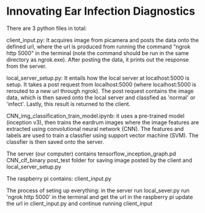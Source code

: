 # Innovating Ear Infection Diagnostics

There are 3 python files in total:

client_input.py: It acquires image from picamera and posts the data onto the defined url, where the url is produced from running the command "ngrok http 5000" in the terminal (note the command should be run in the same directory as ngrok.exe). After posting the data, it prints out the response from the server. 

local_server_setup.py: It entails how the local server at localhost:5000 is setup. It takes a post request from localhost:5000 (where localhost:5000 is rerouted to a new url through ngrok). The post request contains the image data, which is then saved onto the local server and classfied as 'normal' or 'infect'. Lastly, this result is returned to the client.

CNN_img_classification_train_model.ipynb: it uses a pre-trained model (inception v3), then trains the eardrum images where the image features are extracted using convolutional neural network (CNN). The features and labels are used to train a classfier using support vector machine (SVM). The classfier is then saved onto the server. 

The server (our computer) contains
	tensorflow_inception_graph.pd
	CNN_clf_binary
	post_test folder for saving image posted by the client
and
	local_server_setup.py

The raspberry pi contains:
	client_input.py

The process of seting up everything:
	in the server
		run local_sever.py
		run 'ngrok http 5000' in the terminal and get the url
	in the raspberry pi
		update the url in client_input.py and continue running client_input